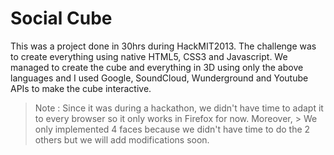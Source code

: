 Social Cube
============

This was a project done in 30hrs during HackMIT2013. The challenge was to create everything using native HTML5, CSS3 and Javascript. We managed to create the cube and everything in 3D using only the above languages and I used Google, SoundCloud, Wunderground and Youtube APIs to make the cube interactive.

> Note : Since it was during a hackathon, we didn't have time to adapt it to every browser so it only works in Firefox for now. Moreover, > We only implemented 4 faces because we didn't have time to do the 2 others but we will add modifications soon.
